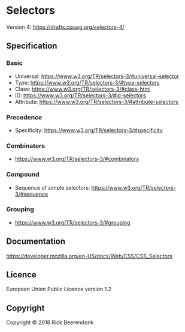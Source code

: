 # Selectors

Version 4: https://drafts.csswg.org/selectors-4/

## Specification

### Basic

- Universal: https://www.w3.org/TR/selectors-3/#universal-selector
- Type: https://www.w3.org/TR/selectors-3/#type-selectors
- Class: https://www.w3.org/TR/selectors-3/#class-html
- ID: https://www.w3.org/TR/selectors-3/#id-selectors
- Attribute: https://www.w3.org/TR/selectors-3/#attribute-selectors

### Precedence

- Specificity: https://www.w3.org/TR/selectors-3/#specificity

### Combinators

- https://www.w3.org/TR/selectors-3/#combinators

### Compound

- Sequence of simple selectors: https://www.w3.org/TR/selectors-3/#sequence

### Grouping

- https://www.w3.org/TR/selectors-3/#grouping

## Documentation

https://developer.mozilla.org/en-US/docs/Web/CSS/CSS_Selectors

## Licence

European Union Public Licence version 1.2

## Copyright

Copyright © 2018 Rick Beerendonk
